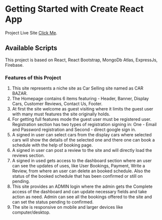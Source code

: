 # Getting Started with Create React App

Project Live Site [Click Me](https://car-bazar-client.web.app/).

## Available Scripts

This project is based on React, React Bootstrap, MongoDb Atlas, ExpressJs, Firebase.

### Features of this Project
1. This site represents a niche site as Car Selling site named as CAR BAZAR.
2. The Homepage contains 6 items featuring - Header, Banner, Display Cars, Customer Reviews, Contact Us, Footer.
3. At first the site welcome as guest visiting where it limits the guest user with many must features the site originally holds.
4. For getting full features mode the guest user must be registered user. Registration section has two types of registration signing in: One - Email and Password registration and Second - direct google sign in.
5. A signed in user can select cars from the display cars where selected cars will show the details of the selected one and there one can book a schedule with the help of booking page.
6. A signed in user can post a review to the site and will directly load the reviews section.
7. A signed in used gets access to the dashboard section where an user can see the updates of uses, like User Bookings, Payment, Write a Review, from where an user can delete an booked schedule. Also the status of the booked schedule that has been confirmed or still on pending.
8. This site provides an ADMIN login where the admin gets the Complete access of the dashboard and can update necessary fields and take action as need. Admin can see all the bookings offered to the site and can set the status pending to confirmed.
9. The site is responsive on mobile and larger devices like computer/desktop.
